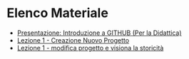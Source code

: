 # Elenco Materiale
* [Presentazione: Introduzione a GITHUB (Per la Didattica)](https://docs.google.com/presentation/d/e/2PACX-1vQy6yuKZ_ewYe0XDskxTbNPvuUHiLfyMVasIEB7YVqZw9NObtHhF3joL_XDw2nBadLHdl5Ute6rAfOQ/pub?start=false&loop=false&delayms=10000)
* [Lezione 1 - Creazione Nuovo Progetto](https://youtu.be/47bZxjEwE_c)
* [Lezione 1 - modifica progetto e visiona la storicità](https://youtu.be/jAusId8fp1g)
